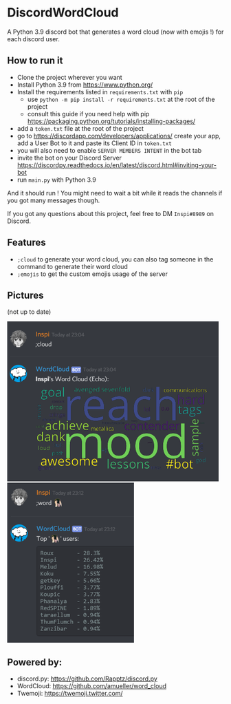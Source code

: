 # DiscordWordCloud
A Python 3.9 discord bot that generates a word cloud (now with emojis !) for each discord user.

## How to run it
- Clone the project wherever you want
- Install Python 3.9 from https://www.python.org/
- Install the requirements listed in `requirements.txt` with `pip`
  - use `python -m pip install -r requirements.txt` at the root of the project
  - consult this guide if you need help with pip https://packaging.python.org/tutorials/installing-packages/
- add a `token.txt` file at the root of the project
- go to https://discordapp.com/developers/applications/ create your app, add a User Bot to it and paste its Client ID in `token.txt`
- you will also need to enable `SERVER MEMBERS INTENT` in the bot tab  
- invite the bot on your Discord Server https://discordpy.readthedocs.io/en/latest/discord.html#inviting-your-bot
- run `main.py` with Python 3.9

And it should run ! You might need to wait a bit while it reads the channels if you got many messages though.


If you got any questions about this project, feel free to DM `Inspi#8989` on Discord.

## Features
- `;cloud` to generate your word cloud, you can also tag someone in the command to generate their word cloud
- `;emojis` to get the custom emojis usage of the server

## Pictures
(not up to date)

![sample image of a word cloud](https://github.com/Inspirateur/DiscordWordCloud/blob/master/screenshots/cloud_sample.png)
![sample image of a word top usage](https://github.com/Inspirateur/DiscordWordCloud/blob/master/screenshots/word_sample.png)

## Powered by:

- discord.py: https://github.com/Rapptz/discord.py
- WordCloud: https://github.com/amueller/word_cloud
- Twemoji: https://twemoji.twitter.com/
